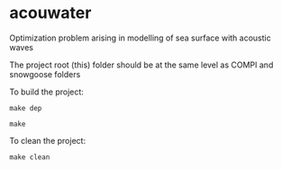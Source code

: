 # acouwater
Optimization problem arising in modelling of sea surface with acoustiс waves

The project root (this) folder should be at the same level as COMPI and snowgoose folders

To build the project:

    make dep

    make

To clean the project:

    make clean
